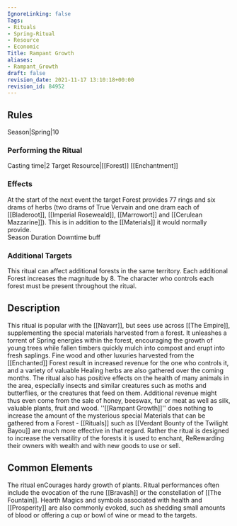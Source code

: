 ```yaml
---
IgnoreLinking: false
Tags:
- Rituals
- Spring-Ritual
- Resource
- Economic
Title: Rampant Growth
aliases:
- Rampant_Growth
draft: false
revision_date: 2021-11-17 13:10:18+00:00
revision_id: 84952
---
```


## Rules
Season|Spring|10
### Performing the Ritual
Casting time|2 Target Resource|[[Forest]]
[[Enchantment]]
### Effects
At the start of the next event the target Forest provides 77 rings and six drams of herbs (two drams of True Vervain and one dram each of [[Bladeroot]], [[Imperial Roseweald]], [[Marrowort]] and [[Cerulean Mazzarine]]). This is in addition to the [[Materials]] it would normally provide.  
Season Duration
Downtime buff
### Additional Targets
This ritual can affect additional forests in the same territory. Each additional Forest increases the magnitude by 8. The character who controls each forest must be present throughout the ritual.
## Description
This ritual is popular with the [[Navarr]], but sees use across [[The Empire]], supplementing the special materials harvested from a forest. It unleashes a torrent of Spring energies within the forest, encouraging the growth of young trees while fallen timbers quickly mulch into compost and erupt into fresh saplings. Fine wood and other luxuries harvested from the [[Enchanted]] Forest result in increased revenue for the one who controls it, and a variety of valuable Healing herbs are also gathered over the coming months. 
The ritual also has positive effects on the health of many animals in the area, especially insects and similar creatures such as moths and butterflies, or the creatures that feed on them. Additional revenue might thus even come from the sale of honey, beeswax, fur or meat as well as silk, valuable plants, fruit and wood.
''[[Rampant Growth]]'' does nothing to increase the amount of the mysterious special Materials that can be gathered from a Forest - [[Rituals]] such as [[Verdant Bounty of the Twilight Bayou]] are much more effective in that regard. Rather the ritual is designed to increase the versatility of the forests it is used to enchant, ReRewarding their owners with wealth and with new goods to use or sell.
## Common Elements
The ritual enCourages hardy growth of plants. Ritual performances often include the evocation of the rune [[Bravash]] or the constellation of [[The Fountain]]. Hearth Magics and symbols associated with health and [[Prosperity]] are also commonly evoked, such as shedding small amounts of blood or offering a cup or bowl of wine or mead to the targets.